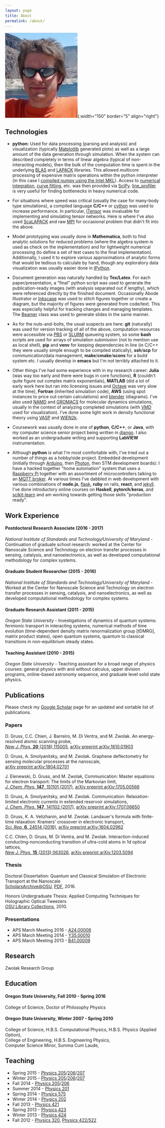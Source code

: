 ```yaml
---
layout: page
title: About
permalink: /about/
---
```

![me](./assets/img/me.jpg){:width="150" border="5" align="right"}

## Technologies

* **python:** Used for data processing (parsing and analysis) and visualization (typically [Matplotlib](https://matplotlib.org/) generated plots) as well as a large amount of the data generation through simulation. When the system can described completely in terms of linear algebra (typical of non-interacting models), then the bulk of the computation time is spent in the underlying [BLAS](http://www.netlib.org/blas/) and [LAPACK](http://performance.netlib.org/lapack/) libraries. This allowed multicore processing of expensive matrix operations within the python interpreter (in this case I [compiled numpy using the Intel MKL](https://software.intel.com/content/www/us/en/develop/articles/numpyscipy-with-intel-mkl.html)). Access to [numerical integration](https://docs.scipy.org/doc/scipy/reference/tutorial/integrate.html), [curve fitting](https://docs.scipy.org/doc/scipy/reference/generated/scipy.optimize.curve_fit.html), etc. was then provided via [SciPy](https://docs.scipy.org/doc/scipy/reference/index.html). [line_profiler](https://github.com/pyutils/line_profiler) is very useful for finding bottlenecks in heavy numerical code.

* For situations where speed was critical (usually the case for many-body type simulations), a compiled language **C/C++** or [cython](https://cython.org/) was used to increase performance. In particular, [ITensor](http://itensor.org/) was invaluable for implementing and simulating tensor networks. Here is where I've also used [ScaLAPACK](https://netlib.sandia.gov/scalapack/) and raw [MPI](https://computing.llnl.gov/tutorials/mpi/) for occasional problem that didn't fit into the above.

* Model prototyping was usually done in **Mathematica**, both to find analytic solutions for reduced problems (where the algebra system is used as check on the implementation) and for lightweight numerical processing (to define a set of test cases to the final implementation). Additionally, I used it to explore various approximations of analytic forms that would be tedious to calculate by hand, though any exploratory data visualization was usually easier done in [IPython](https://ipython.org/).

* Document generation was naturally handled by **Tex/Latex**. For each paper/presentation, a "final" python script was used to generate the publication-ready images (with analysis separated out if lengthy), which were referenced directly by the finished document. Occasionally Abode Illustrator or [Inkscape](https://inkscape.org/) was used to stitch figures together or create a diagram, but the majority of figures were generated from code/text. This was especially helpful for tracking changes and managing templates. The [Beamer](https://en.wikipedia.org/wiki/Beamer_(LaTeX)) class was used to generate slides in the same manner.

* As for the nuts-and-bolts, the usual suspects are here: **git** (naturally) was used for version tracking of all of the above, computation resources were accessible via [PBS](https://en.wikipedia.org/wiki/Portable_Batch_System) or [SLURM](https://slurm.schedmd.com/) queueing system, so some **bash** scripts are used for arrays of simulation submission (not to mention use as local shell), **pip** and **venv** for keeping dependencies in line (in C/C++ they were usually simple enough to be compiled statically), **ssh**/**scp** for communication/data management, **make**/**cmake**/**scons** for a build system etc. I usually develop in **emacs** but I'm not terribly attached to it.

* Other things I've had some experience with in my research career: **Julia** (was way too early and there were bugs in core functions), **R** (couldn't quite figure out complex matrix exponentials), **MATLAB** (did a lot of early work here but ran into licensing issues and [Octave](https://www.gnu.org/software/octave/) was very slow at the time), **Fortran** (inherited simulation code), **AWS** (using spot instances to price out certain calculations) and [blender](https://www.blender.org/) (diagrams). I've also used [NAMD](https://www.ks.uiuc.edu/Research/namd/) and [GROMACS](http://www.gromacs.org/) for molecular dynamics simulations, usually in the context of analyzing completed simulations (with [VMD](https://www.ks.uiuc.edu/Research/vmd/) used for visualization). I've done some light work in density functional theory using [VASP](https://www.vasp.at/) and [WIEN2k](http://susi.theochem.tuwien.ac.at/).

* Coursework was usually done in one of **python**, **C/C++**, or **Java**, with my computer science senior project being written in [django](https://www.djangoproject.com/). I also worked as an undergraduate writing and supporting **LabVIEW** instrumentation.

* Although **python** is what I'm most comfortable with, I've tried out a number of things as a hobby/side project. Embedded development (initially through [Arduino](https://www.arduino.cc/), then [Photon](https://docs.particle.io/photon/), then STM development boards): I have a hacked together "home automation" system that uses a [Raspberry Pi](https://www.raspberrypi.org/) together with an assortment of microcontrollers talking to an [MQTT broker](https://mosquitto.org/). At various times I've dabbled in web development with various combinations of **node.js**, [flask](https://flask.palletsprojects.com/en/1.1.x/), **ruby** on rails, **react**, and [jekyll](https://jekyllrb.com/). I've done introductory online courses on **Haskell**, **pytorch**/**keras**, and [scikit-learn](https://scikit-learn.org/stable/index.html) and am working towards getting those skills "production ready".

## Work Experience

#### Postdoctoral Research Associate (2016 - 2017)  
*National Institute of Standards and Technology/University of Maryland* -
Continuation of graduate school research: worked at the Center for Nanoscale Science and Technology on electron transfer processes in sensing, catalysis, and nanoelectronics, as well as developed computational methodology for complex systems.

#### Graduate Student Researcher (2015 - 2016)
*National Institute of Standards and Technology/University of Maryland* -
Worked at the Center for Nanoscale Science and Technology on electron transfer processes in sensing, catalysis, and nanoelectronics, as well as developed computational methodology for complex systems.

#### Graduate Research Assistant (2011 - 2015)
*Oregon State University* -
Investigations of dynamics of quantum systems: fermionic transport in interacting systems, numerical methods of time evolution (time-dependent density matrix renormalization group [tDMRG], matrix product states), open quantum systems, quantum to classical transitions in non-equilibrium steady states.

#### Teaching Assistant (2010 - 2015)
*Oregon State University* -
Teaching assistant for a broad range of physics courses: general physics with and without calculus, upper division programs, online-based astronomy sequence, and graduate level solid state physics.

## Publications

Please check my [Google Scholar](http://scholar.google.com/citations?user=ojlhWVkAAAAJ&amp;hl=en) page for an updated and sortable list of publications.

### Papers

D. Gruss, C.C. Chien, J. Barreiro, M. Di Ventra, and M. Zwolak. An energy-resolved atomic scanning probe,  
[_New J. Phys._ **20** (2018) 115005](https://iopscience.iop.org/article/10.1088/1367-2630/aaedcf/meta),
[arXiv preprint arXiv:1610.01903](http://arxiv.org/abs/1610.01903)

D. Gruss, A. Smolyanitsky, and M. Zwolak. Graphene deflectometry for sensing molecular processes at the nanoscale,  
[arXiv preprint arXiv:1804.02701](https://arxiv.org/abs/1804.02701)

J. Elenewski, D. Gruss, and M. Zwolak, Communication: Master equations for electron transport: The limits of the Markovian limit,  
[_J. Chem. Phys._ **147**, 151101 (2017)](https://aip.scitation.org/doi/abs/10.1063/1.5000747),
[arXiv preprint arXiv:1705.00566](https://arxiv.org/abs/1705.00566)

D. Gruss, A. Smolyanitsky, and M. Zwolak. Communication: Relaxation-limited electronic currents in extended reservoir simulations,  
[_J. Chem. Phys._ **147**, 141102 (2017)](https://aip.scitation.org/doi/abs/10.1063/1.4997022),
[arXiv preprint arXiv:1707.06650](https://arxiv.org/abs/1707.06650)

D. Gruss, K. A. Velizhanin, and M. Zwolak. Landauer's formula with finite-time relaxation: Kramers' crossover in electronic transport,  
[_Sci. Rep._ **6**, 24514 (2016)](http://www.nature.com/articles/srep24514),
[arXiv preprint arXiv:1604.02962](http://arxiv.org/abs/1604.02962)

C.C. Chien, D. Gruss, M. Di Ventra, and M. Zwolak. Interaction-induced conducting-nonconducting transition of ultra-cold atoms in 1d optical lattices,  
[_New J. Phys._ **15** (2013) 063026](http://stacks.iop.org/1367-2630/15/063026),
[arXiv preprint arXiv:1203.5094](http://arxiv.org/abs/1203.5094v2)

### Thesis

Doctoral Dissertation: Quantum and Classical Simulation of Electronic Transport at the Nanoscale  
[ScholarsArchive@OSU](http://hdl.handle.net/1957/59108), [PDF](./assets/papers/GrussDanielS2016.pdf), 2016.

Honors Undergraduate Thesis: Applied Computing Techniques for Holographic Optical Tweezers  
[OSU Library Collections](http://ir.library.oregonstate.edu/xmlui/bitstream/handle/1957/17625/Full%20ThesisGruss.pdf), 2010.

### Presentations

* APS March Meeting 2016 - [A24.00006](http://meetings.aps.org/Meeting/MAR16/Session/A24.6)
* APS March Meeting 2014 - [Y35.00010](http://meetings.aps.org/Meeting/MAR14/Event/216394)
* APS March Meeting 2013 - [B41.00009](./assets/presentations/apsmarch2013.pdf)

## Research

Zwolak Research Group

## Education

#### Oregon State University, Fall 2010 - Spring 2016

College of Science, Doctor of Philosophy Physics

#### Oregon State University, Winter 2007 - Spring 2010

College of Science, H.B.S. Computational Physics, H.B.S. Physics (Applied Option),  
College of Engineering, H.B.S. Engineering Physics,  
Computer Science Minor, Summa Cum Laude,

## Teaching

* Spring 2015 - [Physics 205](http://catalog.oregonstate.edu/CourseDetail.aspx?subjectcode=PH&coursenumber=205)/[206](http://catalog.oregonstate.edu/CourseDetail.aspx?subjectcode=PH&coursenumber=206)/[207](http://catalog.oregonstate.edu/CourseDetail.aspx?subjectcode=PH&coursenumber=207)
* Winter 2015 - [Physics 205](http://catalog.oregonstate.edu/CourseDetail.aspx?subjectcode=PH&coursenumber=205)/[206](http://catalog.oregonstate.edu/CourseDetail.aspx?subjectcode=PH&coursenumber=206)/[207](http://catalog.oregonstate.edu/CourseDetail.aspx?subjectcode=PH&coursenumber=207)
* Fall 2014 - [Physics 205](http://catalog.oregonstate.edu/CourseDetail.aspx?subjectcode=PH&coursenumber=205)/[206](http://catalog.oregonstate.edu/CourseDetail.aspx?subjectcode=PH&coursenumber=206)
* Summer 2014 - [Physics 201](http://physics.oregonstate.edu/~walshke/COURSES/ph201/?q=ph201)
* Spring 2014 - [Physics 575](http://physics.oregonstate.edu/~tate/COURSES/ph575/)
* Winter 2014 - [Physics 202](http://www.physics.oregonstate.edu/~walshke/COURSES/ph202/)
* Fall 2013 - [Physics 421](http://www.physics.oregonstate.edu/~grahamat/COURSES/ph421/)
* Spring 2013 - [Physics 423](http://physics.oregonstate.edu/~roundyd/COURSES/ph423/)
* Winter 2013 - [Physics 424](http://www.physics.oregonstate.edu/~minote/COURSES/ph424/doku.php)
* Fall 2012 - [Physics 320](http://physics.oregonstate.edu/~roundyd/COURSES/ph320/?q=ph320), [Physics 422/522](http://www.physics.oregonstate.edu/~kustuscm/COURSES/ph422/)
